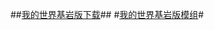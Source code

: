 ##[我的世界基岩版下载](https://github.com/xiaoniangaoh/minecraft/releases)##
#[我的世界基岩版模组](https://github.com/xiaoniangaoh/minecraft-Bedrock-addons/releases)#
